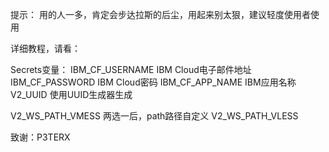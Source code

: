 提示：
用的人一多，肯定会步达拉斯的后尘，用起来别太狠，建议轻度使用者使用

详细教程，请看：

Secrets变量：
IBM_CF_USERNAME   IBM Cloud电子邮件地址
IBM_CF_PASSWORD   IBM Cloud密码
IBM_CF_APP_NAME   IBM应用名称
V2_UUID           使用UUID生成器生成

V2_WS_PATH_VMESS
                  两选一后，path路径自定义
V2_WS_PATH_VLESS

致谢：P3TERX
